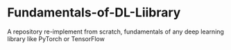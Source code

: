# Fundamentals-of-DL-Liibrary
A repository re-implement from scratch, fundamentals of any deep learning library like PyTorch or TensorFlow
